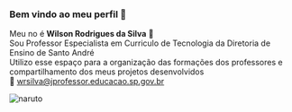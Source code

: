 ### Bem vindo ao meu perfil 💙
Meu no é **Wilson Rodrigues da Silva** 🌝  
Sou Professor Especialista em Curriculo de Tecnologia da Diretoria de Ensino de Santo André  
Utilizo esse espaço para a organização das formações dos professores e compartilhamento dos meus projetos desenvolvidos  
📧 wrsilva@jprofessor.educacao.sp.gov.br  

![naruto](https://media.tenor.com/mCiM7CmGGI4AAAAM/naruto.gif)
